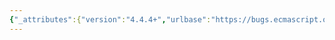 ```yaml
---
{"_attributes":{"version":"4.4.4+","urlbase":"https://bugs.ecmascript.org/","maintainer":"dherman@mozilla.com"},"bug":{"bug_id":3595,"creation_ts":"2015-01-23 07:36:00 -0800","short_desc":"ClassDefinitionEvaluation","delta_ts":"2015-07-10 08:34:23 -0700","product":"Draft for 6th Edition","component":"technical issue","version":"Rev 31: January 15, 2015 Draft","rep_platform":"All","op_sys":"All","bug_status":"RESOLVED","resolution":"FIXED","see_also":"https://bugs.ecmascript.org/show_bug.cgi?id=3735","priority":"Normal","bug_severity":"normal","everconfirmed":true,"reporter":{"uid":"arv","name":"Erik Arvidsson"},"assigned_to":{"uid":"allen","name":"Allen Wirfs-Brock"},"cc":"erik.arvidsson","long_desc":[{"commentid":11605,"comment_count":0,"who":{"uid":"arv","name":"Erik Arvidsson"},"bug_when":"2015-01-23 07:36:39 -0800","thetext":"Step 10a: If ClassHeritageopt is present and SameValue(constructorParent, %FunctionPrototype%) is\nfalse, then\n\nI think this would be clearer if this just said:\n\n10a. If _ClassBody_opt_ is not present or _superClass_ is *null*, then"},{"commentid":11712,"comment_count":1,"who":{"uid":"allen","name":"Allen Wirfs-Brock"},"bug_when":"2015-01-24 21:09:09 -0800","thetext":"how about:\n\n8.\tIf ClassBodyopt is present, let constructor be ConstructorMethod of ClassBody.\n9.\tElse,\n  a.\t  If ClassHeritageopt is present and superclass is not null, then\n    i.\t    Let constructor be the result of parsing the String \"constructor(... args){ super (...args);}\" using the syntactic grammar with the goal symbol MethodDefinition.\n  b.\t  Else,\n    i.\t    Let constructor be the result of parsing the String \"constructor( ){ }\" using the syntactic grammar with the goal symbol MethodDefinition."},{"commentid":11730,"comment_count":2,"who":{"uid":"arv","name":"Erik Arvidsson"},"bug_when":"2015-01-25 10:02:58 -0800","thetext":"LGTM"},{"commentid":12287,"comment_count":3,"who":{"uid":"allen","name":"Allen Wirfs-Brock"},"bug_when":"2015-02-10 12:46:02 -0800","thetext":"fixed in rev33 editor's draft"},{"commentid":12463,"comment_count":4,"who":{"uid":"allen","name":"Allen Wirfs-Brock"},"bug_when":"2015-02-12 12:17:42 -0800","thetext":"fixed in rev33"}]}}
---
```

